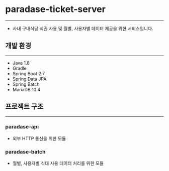 # paradase-ticket-server

---
- 사내 구내식당 식권 사용 및 월별, 사용자별 데이터 제공을 위한 서비스입니다.

## 개발 환경

---
- Java 1.8
- Gradle
- Spring Boot 2.7
- Spring Data JPA
- Spring Batch
- MariaDB 10.4

## 프로젝트 구조

---
### paradase-api

- 외부 HTTP 통신을 위한 모듈

### paradase-batch

- 월별, 사용자별 식대 사용 데이터 처리를 위한 모듈